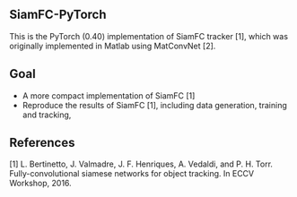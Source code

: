 ## SiamFC-PyTorch
This is the PyTorch (0.40) implementation of SiamFC tracker [1], which was originally implemented in Matlab using MatConvNet [2].

## Goal

* A more compact implementation of SiamFC [1]
* Reproduce the results of SiamFC [1], including data generation, training and tracking, 

## References

[1] L. Bertinetto, J. Valmadre, J. F. Henriques, A. Vedaldi, and P. H. Torr. Fully-convolutional siamese networks for object tracking. In ECCV Workshop, 2016.
